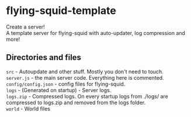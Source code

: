 # flying-squid-template

Create a server!  
A template server for flying-squid with auto-updater, log compression and more!

## Directories and files

`src` - Autoupdate and other stuff. Mostly you don't need to touch.  
`server.js` - the main server code. Everything here is commented.  
`config/config.json` - config files for flying-squid.  
`logs` - (Generated on startup) - Server logs.  
`logs.zip` - Compressed logs. On every startup logs from ./logs/ are compressed to logs.zip and removed from the logs folder.  
`world` - World files
